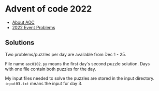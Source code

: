 # Advent of code 2022

* [About AOC]( https://adventofcode.com/2022/about )
* [2022 Event Problems]( https://adventofcode.com/2022 )

## Solutions

Two problems/puzzles per day are available from Dec 1 - 25.

File name `aoc0102.py` means the first day's second puzzle solution.
Days with one file contain both puzzles for the day.

My input files needed to solve the puzzles are stored in the input directory.
`input03.txt` means the input for day 3.
